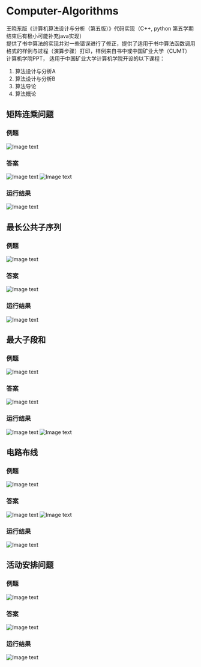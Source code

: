 # Computer-Algorithms
王晓东版《计算机算法设计与分析（第五版）》代码实现（C++, python 第五学期结束后有极小可能补充java实现）  
提供了书中算法的实现并对一些错误进行了修正，提供了适用于书中算法函数调用格式的样例与过程（演算步骤）打印，样例来自书中或中国矿业大学（CUMT）计算机学院PPT，
适用于中国矿业大学计算机学院开设的以下课程：
1. 算法设计与分析A
2. 算法设计与分析B
3. 算法导论
4. 算法概论
## 矩阵连乘问题
### 例题
![Image text](https://github.com/AoiDarcy/Computer-Algorithms/blob/main/README.assets/%E7%9F%A9%E9%98%B5%E8%BF%9E%E4%B9%98%E9%97%AE%E9%A2%981.png)
### 答案
![Image text](https://github.com/AoiDarcy/Computer-Algorithms/blob/main/README.assets/%E7%9F%A9%E9%98%B5%E8%BF%9E%E4%B9%98%E9%97%AE%E9%A2%982.png)
![Image text](https://github.com/AoiDarcy/Computer-Algorithms/blob/main/README.assets/%E7%9F%A9%E9%98%B5%E8%BF%9E%E4%B9%98%E9%97%AE%E9%A2%983.png)
### 运行结果
![Image text](https://github.com/AoiDarcy/Computer-Algorithms/blob/main/README.assets/%E7%9F%A9%E9%98%B5%E8%BF%9E%E4%B9%98%E9%97%AE%E9%A2%984.png)

## 最长公共子序列
### 例题
![Image text](https://github.com/AoiDarcy/Computer-Algorithms/blob/main/README.assets/%E6%9C%80%E9%95%BF%E5%85%AC%E5%85%B1%E5%AD%90%E5%BA%8F%E5%88%971.png)
### 答案
![Image text](https://github.com/AoiDarcy/Computer-Algorithms/blob/main/README.assets/%E6%9C%80%E9%95%BF%E5%85%AC%E5%85%B1%E5%AD%90%E5%BA%8F%E5%88%972.png)
### 运行结果
![Image text](https://github.com/AoiDarcy/Computer-Algorithms/blob/main/README.assets/%E6%9C%80%E9%95%BF%E5%85%AC%E5%85%B1%E5%AD%90%E5%BA%8F%E5%88%973.png)

## 最大子段和
### 例题
![Image text](https://github.com/AoiDarcy/Computer-Algorithms/blob/main/README.assets/%E6%9C%80%E5%A4%A7%E5%AD%90%E6%AE%B5%E5%92%8C1.png)
### 答案
![Image text](https://github.com/AoiDarcy/Computer-Algorithms/blob/main/README.assets/%E6%9C%80%E5%A4%A7%E5%AD%90%E6%AE%B5%E5%92%8C2.png)
### 运行结果
![Image text](https://github.com/AoiDarcy/Computer-Algorithms/blob/main/README.assets/%E6%9C%80%E5%A4%A7%E5%AD%90%E6%AE%B5%E5%92%8C3.png)
![Image text](https://github.com/AoiDarcy/Computer-Algorithms/blob/main/README.assets/%E6%9C%80%E5%A4%A7%E5%AD%90%E6%AE%B5%E5%92%8C4.png)

## 电路布线
### 例题
![Image text](https://github.com/AoiDarcy/Computer-Algorithms/blob/main/README.assets/%E7%94%B5%E8%B7%AF%E5%B8%83%E7%BA%BF1.png)
### 答案
![Image text](https://github.com/AoiDarcy/Computer-Algorithms/blob/main/README.assets/%E7%94%B5%E8%B7%AF%E5%B8%83%E7%BA%BF2.png)
![Image text](https://github.com/AoiDarcy/Computer-Algorithms/blob/main/README.assets/%E7%94%B5%E8%B7%AF%E5%B8%83%E7%BA%BF3.png)
### 运行结果
![Image text](https://github.com/AoiDarcy/Computer-Algorithms/blob/main/README.assets/%E7%94%B5%E8%B7%AF%E5%B8%83%E7%BA%BF4.png)


## 活动安排问题
### 例题
![Image text](https://github.com/AoiDarcy/Computer-Algorithms/blob/main/README.assets/%E6%B4%BB%E5%8A%A8%E5%AE%89%E6%8E%92%E9%97%AE%E9%A2%981.png)
### 答案
![Image text](https://github.com/AoiDarcy/Computer-Algorithms/blob/main/README.assets/%E6%B4%BB%E5%8A%A8%E5%AE%89%E6%8E%92%E9%97%AE%E9%A2%982.png)
### 运行结果
![Image text](https://github.com/AoiDarcy/Computer-Algorithms/blob/main/README.assets/%E6%B4%BB%E5%8A%A8%E5%AE%89%E6%8E%92%E9%97%AE%E9%A2%983.png)
